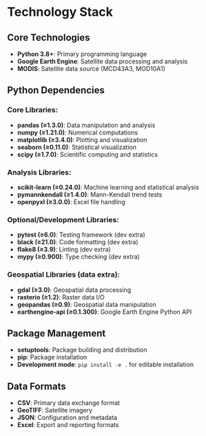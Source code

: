 # Technology Stack

## Core Technologies
- **Python 3.8+**: Primary programming language
- **Google Earth Engine**: Satellite data processing and analysis
- **MODIS**: Satellite data source (MCD43A3, MOD10A1)

## Python Dependencies
### Core Libraries:
- **pandas (≥1.3.0)**: Data manipulation and analysis
- **numpy (≥1.21.0)**: Numerical computations
- **matplotlib (≥3.4.0)**: Plotting and visualization
- **seaborn (≥0.11.0)**: Statistical visualization
- **scipy (≥1.7.0)**: Scientific computing and statistics

### Analysis Libraries:
- **scikit-learn (≥0.24.0)**: Machine learning and statistical analysis
- **pymannkendall (≥1.4.0)**: Mann-Kendall trend tests
- **openpyxl (≥3.0.0)**: Excel file handling

### Optional/Development Libraries:
- **pytest (≥6.0)**: Testing framework (dev extra)
- **black (≥21.0)**: Code formatting (dev extra)
- **flake8 (≥3.9)**: Linting (dev extra)
- **mypy (≥0.900)**: Type checking (dev extra)

### Geospatial Libraries (data extra):
- **gdal (≥3.0)**: Geospatial data processing
- **rasterio (≥1.2)**: Raster data I/O
- **geopandas (≥0.9)**: Geospatial data manipulation
- **earthengine-api (≥0.1.300)**: Google Earth Engine Python API

## Package Management
- **setuptools**: Package building and distribution
- **pip**: Package installation
- **Development mode**: `pip install -e .` for editable installation

## Data Formats
- **CSV**: Primary data exchange format
- **GeoTIFF**: Satellite imagery
- **JSON**: Configuration and metadata
- **Excel**: Export and reporting formats
